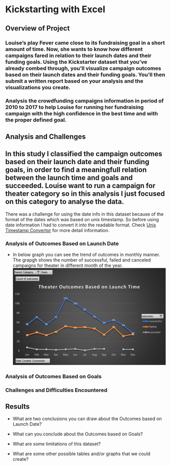# Kickstarting with Excel

## Overview of Project

### Louise’s play Fever came close to its fundraising goal in a short amount of time. Now, she wants to know how different campaigns fared in relation to their launch dates and their funding goals. Using the Kickstarter dataset that you’ve already combed through, you’ll visualize campaign outcomes based on their launch dates and their funding goals. You’ll then submit a written report based on your analysis and the visualizations you create.
###   Analysis the crowdfunding campaigns information in period of 2010 to 2017 to help Louise for running her fundraising campaign with the high confidence in the best time and with the proper defined goal.

## Analysis and Challenges
## In this study I classified the campaign outcomes based on their launch date and their funding goals, in order to find a meaningfull relation between the launch time and goals and succeeded. Louise want to run a campaign for theater category so in this analysis I just focused on this category to analyse the data. 



There was a challenge for using the date info in this dataset because of the format of the dates which was based on unix timestamp. So before using date information I had to convert it into the readable format. Check [Unix Timestamp Convertor](https://www.epochconverter.com) for more detail information.


### Analysis of Outcomes Based on Launch Date
  - In below graph you can see the trend of outcomes in monthly manner. The grapgh shows the number of successful, failed and canceled campaigns for theater in different month of the year.
![Outcomes Based on Launch Time](https://github.com/reza-ya57/Kickstarter-Analysis/blob/main/Theater_Outcomes_vs_Launch.png)

### Analysis of Outcomes Based on Goals

### Challenges and Difficulties Encountered

## Results

- What are two conclusions you can draw about the Outcomes based on Launch Date?

- What can you conclude about the Outcomes based on Goals?

- What are some limitations of this dataset?

- What are some other possible tables and/or graphs that we could create?
